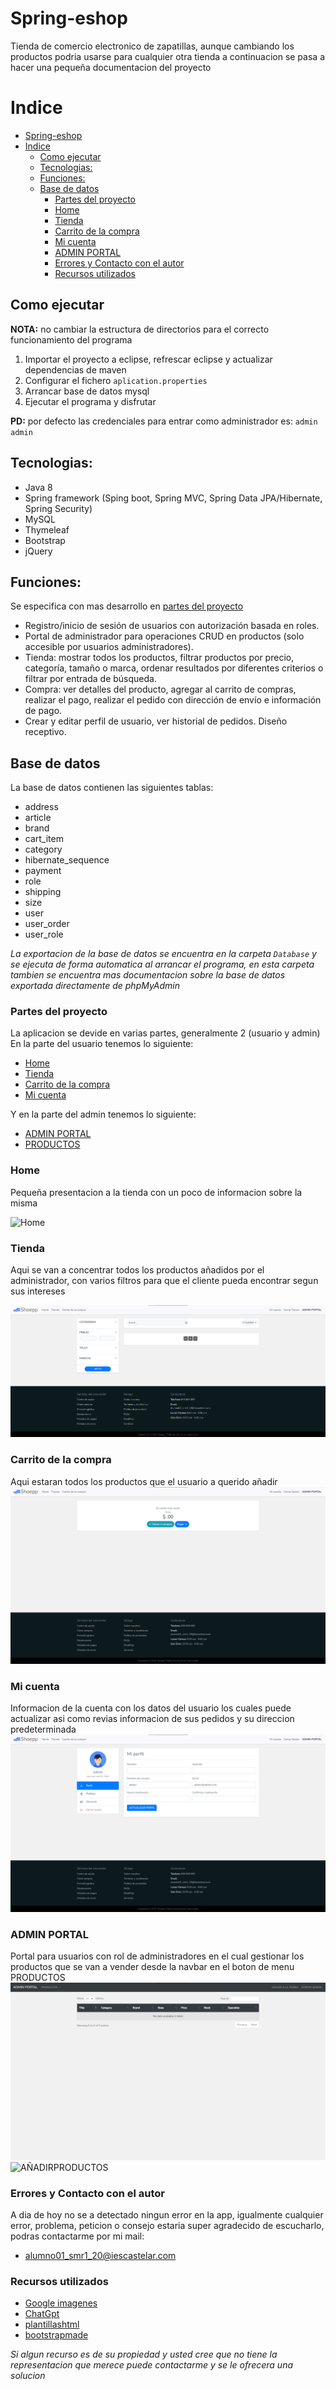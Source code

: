 # Spring-eshop

Tienda de comercio electronico de zapatillas, aunque cambiando los productos podria usarse para cualquier otra tienda a continuacion se pasa a hacer una pequeña documentacion del proyecto

# Indice

- [Spring-eshop](#spring-eshop)
- [Indice](#indice)
  - [Como ejecutar](#como-ejecutar)
  - [Tecnologias:](#tecnologias)
  - [Funciones:](#funciones)
  - [Base de datos](#base-de-datos)
    - [Partes del proyecto](#partes-del-proyecto)
    - [Home](#home)
    - [Tienda](#tienda)
    - [Carrito de la compra](#carrito-de-la-compra)
    - [Mi cuenta](#mi-cuenta)
    - [ADMIN PORTAL](#admin-portal)
    - [Errores y Contacto con el autor](#errores-y-contacto-con-el-autor)
    - [Recursos utilizados](#recursos-utilizados)

## Como ejecutar

**NOTA:** no cambiar la estructura de directorios para el correcto funcionamiento del programa
1. Importar el proyecto a eclipse, refrescar eclipse y actualizar dependencias de maven
2. Configurar el fichero `aplication.properties`
3. Arrancar base de datos mysql
4. Ejecutar el programa y disfrutar

**PD:** por defecto las credenciales para entrar como administrador es: `admin` `admin` 

## Tecnologias:
- Java 8
- Spring framework (Sping boot, Spring MVC, Spring Data JPA/Hibernate, Spring Security)
- MySQL
- Thymeleaf
- Bootstrap
- jQuery

## Funciones:

Se especifica con mas desarrollo en [partes del proyecto](#partes-del-proyecto)

- Registro/inicio de sesión de usuarios con autorización basada en roles.
- Portal de administrador para operaciones CRUD en productos (solo accesible por usuarios administradores).
- Tienda: mostrar todos los productos, filtrar productos por precio, categoría, tamaño o marca, ordenar resultados por diferentes criterios o filtrar por entrada de búsqueda.
- Compra: ver detalles del producto, agregar al carrito de compras, realizar el pago, realizar el pedido con dirección de envío e información de pago.
- Crear y editar perfil de usuario, ver historial de pedidos.
Diseño receptivo.

## Base de datos

La base de datos contienen las siguientes tablas:
- address
- article
- brand
- cart_item
- category
- hibernate_sequence
- payment
- role
- shipping
- size
- user
- user_order
- user_role

*La exportacion de la base de datos se encuentra en la carpeta `Database` y se ejecuta de forma automatica al arrancar el programa, en esta carpeta tambien se encuentra mas documentacion sobre la base de datos exportada directamente de phpMyAdmin*

### Partes del proyecto

La aplicacion se devide en varias partes, generalmente 2 (usuario y admin)
En la parte del usuario tenemos lo siguiente:
- [Home](#home)
- [Tienda](#tienda)
- [Carrito de la compra](#carrito-de-la-compra)
- [Mi cuenta](#mi-cuenta)

Y en la parte del admin tenemos lo siguiente:
- [ADMIN PORTAL](#admin-portal)
- [PRODUCTOS](#productos)

### Home

Pequeña presentacion a la tienda con un poco de informacion sobre la misma

![Home](https://github.com/AntonioMartinSosa/ProyectoShoepp_AntonioMartinSosa/blob/main/Capturas/home.png)

### Tienda

Aqui se van a concentrar todos los productos añadidos por el administrador, con varios filtros para que el cliente pueda encontrar segun sus intereses

![Tienda](capturas/tienda.png)

### Carrito de la compra

Aqui estaran todos los productos que el usuario a querido añadir
![Carrito](capturas/carrito.png)

### Mi cuenta

Informacion de la cuenta con los datos del usuario los cuales puede actualizar asi como revias informacion de sus pedidos y su direccion predeterminada
![Cuenta](capturas/cuenta.png)

### ADMIN PORTAL

Portal para usuarios con rol de administradores en el cual gestionar los productos que se van a vender desde la navbar en el boton de menu PRODUCTOS
![LISTARPRODUCTOS](capturas/listarproductos.png)
![AÑADIRPRODUCTOS](capturas/añadirproductos.png)

### Errores y Contacto con el autor

A dia de hoy no se a detectado ningun error en la app, igualmente cualquier error, problema, peticion o consejo estaria super agradecido de escucharlo, podras contactarme por mi mail:
- alumno01_smr1_20@iescastelar.com

### Recursos utilizados

- [Google imagenes](https://www.google.com)
- [ChatGpt](https://chat.openai.com/)
- [plantillashtml](https://plantillashtmlgratis.com/)
- [bootstrapmade](https://bootstrapmade.com/)
  
*Si algun recurso es de su propiedad y usted cree que no tiene la representacion que merece puede contactarme y se le ofrecera una solucion*

